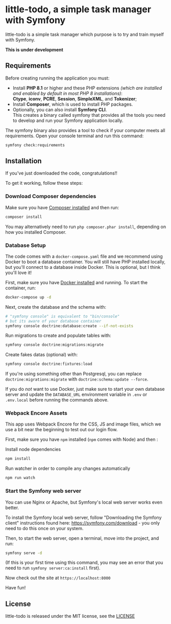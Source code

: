 little-todo, a simple task manager with Symfony
===============================================

little-todo is a simple task manager which purpose is to try and train myself with
Symfony.

**This is under development**


Requirements
------------
Before creating running the application you must:

* Install **PHP 8.1** or higher and these PHP extensions *(which are installed
and enabled by default in most PHP 8 installations)*:  
    **Ctype**, **iconv**, **PCRE**, **Session**, **SimpleXML**, and **Tokenizer**;
* Install **Composer**, which is used to install PHP packages.
* Optionally, you can also install **Symfony CLI**.  
    This creates a binary called symfony that provides all the tools you need to develop and run your Symfony application locally.

The symfony binary also provides a tool to check if your computer meets all requirements. Open your console terminal and run this command:

```bash
symfony check:requirements
```

Installation
------------

If you've just downloaded the code, congratulations!!

To get it working, follow these steps:

### Download Composer dependencies

Make sure you have [Composer installed](https://getcomposer.org/download/)
and then run:

```bash
composer install
```

You may alternatively need to run `php composer.phar install`, depending
on how you installed Composer.

### Database Setup

The code comes with a `docker-compose.yaml` file and we recommend using
Docker to boot a database container. You will still have PHP installed
locally, but you'll connect to a database inside Docker. This is optional,
but I think you'll love it!

First, make sure you have [Docker installed](https://docs.docker.com/get-docker/)
and running. To start the container, run:

```bash
docker-compose up -d
```

Next, create the database and the schema with:

```bash
# "symfony console" is equivalent to "bin/console"
# but its aware of your database container
symfony console doctrine:database:create --if-not-exists
```

Run migrations to create and populate tables with:
```bash
symfony console doctrine:migrations:migrate
```

Create fakes datas (optional) with:
```bash
symfony console doctrine:fixtures:load
```

If you're using something other than Postgresql, you can replace
`doctrine:migrations:migrate` with `doctrine:schema:update --force`.

If you do *not* want to use Docker, just make sure to start your own
database server and update the `DATABASE_URL` environment variable in
`.env` or `.env.local` before running the commands above.

### Webpack Encore Assets

This app uses Webpack Encore for the CSS, JS and image files, which we use
a bit near the beginning to test out our login flow.

First, make sure you have `npm` installed (`npm` comes with Node) and then :

Install node dependencies
```bash
npm install
```

Run watcher in order to compile any changes automatically
```bash
npm run watch
```

### Start the Symfony web server

You can use Nginx or Apache, but Symfony's local web server
works even better.

To install the Symfony local web server, follow
"Downloading the Symfony client" instructions found
here: https://symfony.com/download - you only need to do this
once on your system.

Then, to start the web server, open a terminal, move into the
project, and run:

```bash
symfony serve -d
```

(If this is your first time using this command, you may see an
error that you need to run `symfony server:ca:install` first).

Now check out the site at `https://localhost:8000`

Have fun!



License
-------

little-todo is released under the MIT license, see the [LICENSE](LICENSE)
